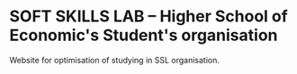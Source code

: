# SOFT SKILLS LAB – Higher School of Economic's Student's organisation
Website for optimisation of studying in SSL organisation.
